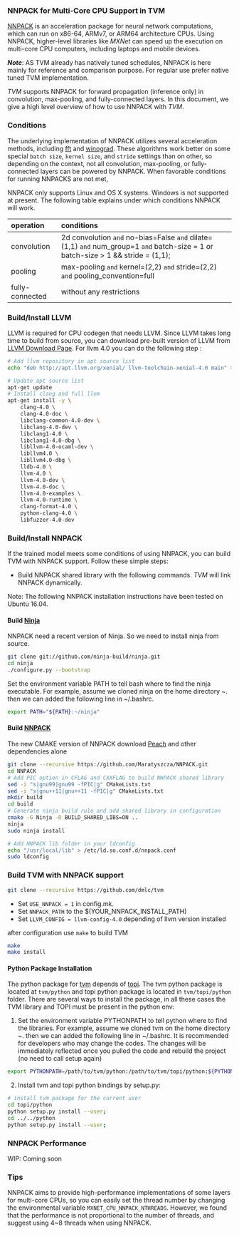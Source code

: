 ### NNPACK for Multi-Core CPU Support in TVM
[NNPACK](https://github.com/Maratyszcza/NNPACK) is an acceleration package
for neural network computations, which can run on x86-64, ARMv7, or ARM64 architecture CPUs.
Using NNPACK, higher-level libraries like _MXNet_ can speed up
the execution on multi-core CPU computers, including laptops and mobile devices.

***Note***: AS TVM already has natively tuned schedules, NNPACK is here mainly for reference and comparison purpose. 
For regular use prefer native tuned TVM implementation.

_TVM_ supports NNPACK for forward propagation (inference only) in convolution, max-pooling, and fully-connected layers.
In this document, we give a high level overview of how to use NNPACK with _TVM_.

### Conditions
The underlying implementation of NNPACK utilizes several acceleration methods,
including [fft](https://arxiv.org/abs/1312.5851) and [winograd](https://arxiv.org/abs/1509.09308).
These algorithms work better on some special `batch size`, `kernel size`, and `stride` settings than on other,
so depending on the context, not all convolution, max-pooling, or fully-connected layers can be powered by NNPACK.
When favorable conditions for running NNPACKS are not met,

NNPACK only supports Linux and OS X systems. Windows is not supported at present.
The following table explains under which conditions NNPACK will work.

| operation      | conditions |
|:---------      |:---------- |
|convolution     |2d convolution `and` no-bias=False `and` dilate=(1,1) `and` num_group=1 `and` batch-size = 1 or batch-size > 1 && stride = (1,1);|
|pooling         | max-pooling `and` kernel=(2,2) `and` stride=(2,2) `and` pooling_convention=full    |
|fully-connected| without any restrictions |

### Build/Install LLVM
LLVM is required for CPU codegen that needs LLVM.
Since LLVM takes long time to build from source, you can download pre-built version of LLVM from [LLVM Download Page](http://releases.llvm.org/download.html).
For llvm 4.0 you can do the following step : 

```bash
# Add llvm repository in apt source list
echo "deb http://apt.llvm.org/xenial/ llvm-toolchain-xenial-4.0 main" >> /etc/apt/sources.list

# Update apt source list
apt-get update
# Install clang and full llvm
apt-get install -y \
    clang-4.0 \
    clang-4.0-doc \
    libclang-common-4.0-dev \
    libclang-4.0-dev \
    libclang1-4.0 \
    libclang1-4.0-dbg \
    libllvm-4.0-ocaml-dev \
    libllvm4.0 \
    libllvm4.0-dbg \
    lldb-4.0 \
    llvm-4.0 \
    llvm-4.0-dev \
    llvm-4.0-doc \
    llvm-4.0-examples \
    llvm-4.0-runtime \
    clang-format-4.0 \
    python-clang-4.0 \
    libfuzzer-4.0-dev
```

### Build/Install NNPACK

If the trained model meets some conditions of using NNPACK,
you can build TVM with NNPACK support.
Follow these simple steps:  
* Build NNPACK shared library with the following commands. _TVM_ will link NNPACK dynamically.

Note: The following NNPACK installation instructions have been tested on Ubuntu 16.04.

#### Build [Ninja](https://ninja-build.org/)

NNPACK need a recent version of Ninja. So we need to install ninja from source.
```bash
git clone git://github.com/ninja-build/ninja.git
cd ninja
./configure.py --bootstrap
```

Set the environment variable PATH to tell bash where to find the ninja executable. For example, assume we cloned ninja on the home directory ~. then we can added the following line in ~/.bashrc. 
```bash
export PATH="${PATH}:~/ninja"
```

#### Build [NNPACK](https://github.com/Maratyszcza/NNPACK)

The new CMAKE version of NNPACK download [Peach](https://github.com/Maratyszcza/PeachPy) and other dependencies alone

```bash
git clone --recursive https://github.com/Maratyszcza/NNPACK.git
cd NNPACK
# Add PIC option in CFLAG and CXXFLAG to build NNPACK shared library
sed -i "s|gnu99|gnu99 -fPIC|g" CMakeLists.txt
sed -i "s|gnu++11|gnu++11 -fPIC|g" CMakeLists.txt
mkdir build
cd build
# Generate ninja build rule and add shared library in configuration
cmake -G Ninja -D BUILD_SHARED_LIBS=ON ..
ninja
sudo ninja install

# Add NNPACK lib folder in your ldconfig
echo "/usr/local/lib" > /etc/ld.so.conf.d/nnpack.conf
sudo ldconfig
```

### Build TVM with NNPACK support

```bash
git clone --recursive https://github.com/dmlc/tvm
```

* Set `USE_NNPACK = 1` in config.mk.
* Set `NNPACK_PATH` to the $(YOUR_NNPACK_INSTALL_PATH)
* Set `LLVM_CONFIG = llvm-config-4.0` depending of llvm version installed

after configuration use `make` to build TVM

```bash
make
make install
```

#### Python Package Installation

The python package for [tvm](https://github.com/dmlc/tvm) depends of [topi](https://github.com/dmlc/tvm/tree/master/topi).
The tvm python package is located at `tvm/python` and topi python package is located in `tvm/topi/python` folder.
There are several ways to install the package, in all these cases the TVM library and TOPI must be present in the python env:

1. Set the environment variable PYTHONPATH to tell python where to find the libraries. For example, assume we cloned tvm on the home directory ~. then we can added the following line in ~/.bashrc. It is recommended for developers who may change the codes. The changes will be immediately reflected once you pulled the code and rebuild the project (no need to call setup again)

```bash
export PYTHONPATH=/path/to/tvm/python:/path/to/tvm/topi/python:${PYTHONPATH}
```

2. Install tvm and topi python bindings by setup.py:

```bash
# install tvm package for the current user
cd topi/python
python setup.py install --user; 
cd ../../python
python setup.py install --user; 
```

### NNPACK Performance


WIP: Coming soon

### Tips

NNPACK aims to provide high-performance implementations of some layers for multi-core CPUs, so you can easily set the thread number by changing the environmental variable `MXNET_CPU_NNPACK_NTHREADS`. However, we found that the performance is not proportional to the number of threads, and suggest using 4~8 threads when using NNPACK.